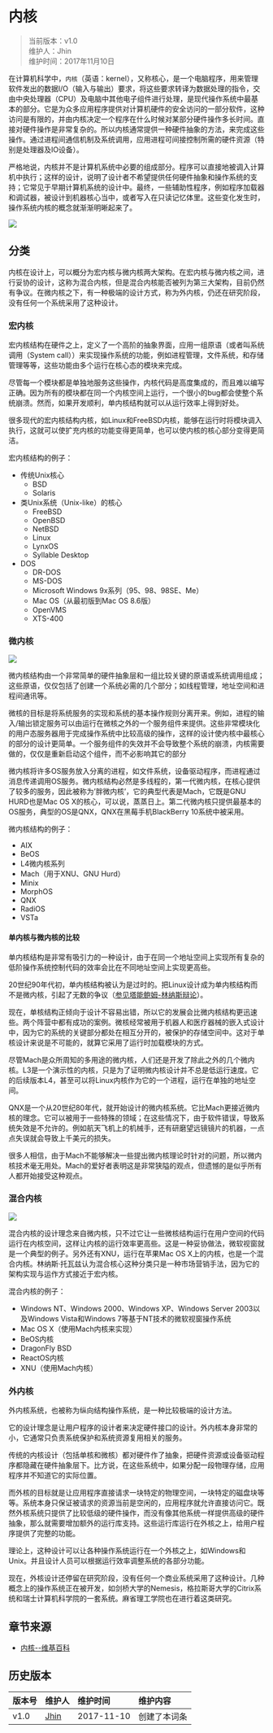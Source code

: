 # 内核
>当前版本：v1.0  
>维护人：Jhin  
>维护时间：2017年11月10日

在计算机科学中，`内核`（英语：kernel），又称核心，是一个电脑程序，用来管理软件发出的数据I/O（输入与输出）要求，将这些要求转译为数据处理的指令，交由中央处理器（CPU）及电脑中其他电子组件进行处理，是现代操作系统中最基本的部分。它是为众多应用程序提供对计算机硬件的安全访问的一部分软件，这种访问是有限的，并由内核决定一个程序在什么时候对某部分硬件操作多长时间。直接对硬件操作是非常复杂的。所以内核通常提供一种硬件抽象的方法，来完成这些操作。通过进程间通信机制及系统调用，应用进程可间接控制所需的硬件资源（特别是处理器及IO设备）。

严格地说，内核并不是计算机系统中必要的组成部分。程序可以直接地被调入计算机中执行；这样的设计，说明了设计者不希望提供任何硬件抽象和操作系统的支持；它常见于早期计算机系统的设计中。最终，一些辅助性程序，例如程序加载器和调试器，被设计到机器核心当中，或者写入在只读记忆体里。这些变化发生时，操作系统内核的概念就渐渐明晰起来了。

![](/wiki/image/kernel_Layout.png)

## 分类
内核在设计上，可以概分为宏内核与微内核两大架构。在宏内核与微内核之间，进行妥协的设计，这称为混合内核，但是混合内核能否被列为第三大架构，目前仍然有争议。在微内核之下，有一种极端的设计方式，称为外内核，仍还在研究阶段，没有任何一个系统采用了这种设计。
### 宏内核

宏内核结构在硬件之上，定义了一个高阶的抽象界面，应用一组原语（或者叫系统调用（System call））来实现操作系统的功能，例如进程管理，文件系统，和存储管理等等，这些功能由多个运行在核心态的模块来完成。

尽管每一个模块都是单独地服务这些操作，内核代码是高度集成的，而且难以编写正确。因为所有的模块都在同一个内核空间上运行，一个很小的bug都会使整个系统崩溃。然而，如果开发顺利，单内核结构就可以从运行效率上得到好处。

很多现代的宏内核结构内核，如Linux和FreeBSD内核，能够在运行时将模块调入执行，这就可以使扩充内核的功能变得更简单，也可以使内核的核心部分变得更简洁。

宏内核结构的例子：
+ 传统Unix核心
    +   BSD
    +  Solaris
+ 类Unix系统（Unix-like）的核心
    + FreeBSD
    + OpenBSD
    + NetBSD
    + Linux
    + LynxOS
    + Syllable Desktop
+ DOS
    + DR-DOS
    + MS-DOS
    + Microsoft Windows 9x系列（95、98、98SE、Me）
    + Mac OS（从最初版到Mac OS 8.6版）
    + OpenVMS
    + XTS-400

### 微内核

![](/wiki/image/Kernel-microkernel-CN.png)

微内核结构由一个非常简单的硬件抽象层和一组比较关键的原语或系统调用组成；这些原语，仅仅包括了创建一个系统必需的几个部分；如线程管理，地址空间和进程间通讯等。

微核的目标是将系统服务的实现和系统的基本操作规则分离开来。例如，进程的输入/输出锁定服务可以由运行在微核之外的一个服务组件来提供。这些非常模块化的用户态服务器用于完成操作系统中比较高级的操作，这样的设计使内核中最核心的部分的设计更简单。一个服务组件的失效并不会导致整个系统的崩溃，内核需要做的，仅仅是重新启动这个组件，而不必影响其它的部分

微内核将许多OS服务放入分离的进程，如文件系统，设备驱动程序，而进程通过消息传递调用OS服务。微内核结构必然是多线程的，第一代微内核，在核心提供了较多的服务，因此被称为’胖微内核’，它的典型代表是Mach，它既是GNU HURD也是Mac OS X的核心，可以说，蒸蒸日上。第二代微内核只提供最基本的OS服务，典型的OS是QNX，QNX在黑莓手机BlackBerry 10系统中被采用。

微内核结构的例子：
+ AIX
+ BeOS
+ L4微内核系列
+ Mach（用于XNU、GNU Hurd）
+ Minix
+ MorphOS
+ QNX
+ RadiOS
+ VSTa

#### 单内核与微内核的比较

单内核结构是非常有吸引力的一种设计，由于在同一个地址空间上实现所有复杂的低阶操作系统控制代码的效率会比在不同地址空间上实现更高些。

20世纪90年代初，单内核结构被认为是过时的。把Linux设计成为单内核结构而不是微内核，引起了无数的争议（[参见塔能鲍姆-林纳斯辩论](http://wiki.link-lin.cn/?file=002-doc/01-%E5%A1%94%E8%83%BD%E9%B2%8D%E5%A7%86-%E6%89%98%E7%93%A6%E5%85%B9%E8%BE%A9%E8%AE%BA)）。

现在，单核结构正倾向于设计不容易出错，所以它的发展会比微内核结构更迅速些。两个阵营中都有成功的案例。微核经常被用于机器人和医疗器械的嵌入式设计中，因为它的系统的关键部分都处在相互分开的，被保护的存储空间中。这对于单核设计来说是不可能的，就算它采用了运行时加载模块的方式。

尽管Mach是众所周知的多用途的微内核，人们还是开发了除此之外的几个微内核。L3是一个演示性的内核，只是为了证明微内核设计并不总是低运行速度。它的后续版本L4，甚至可以将Linux内核作为它的一个进程，运行在单独的地址空间。

QNX是一个从20世纪80年代，就开始设计的微内核系统。它比Mach更接近微内核的理念。它可以被用于一些特殊的领域；在这些情况下，由于软件错误，导致系统失效是不允许的。例如航天飞机上的机械手，还有研磨望远镜镜片的机器，一点点失误就会导致上千美元的损失。

很多人相信，由于Mach不能够解决一些提出微内核理论时针对的问题，所以微内核技术毫无用处。Mach的爱好者表明这是非常狭隘的观点，但遗憾的是似乎所有人都开始接受这种观点。
### 混合内核

![](/wiki/image/Kernel-hybrid-CN.jpg)

混合内核的设计理念来自微内核，只不过它让一些微核结构运行在用户空间的代码运行在内核空间，这样让内核的运行效率更高些。这是一种妥协做法，微软视窗就是一个典型的例子。另外还有XNU，运行在苹果Mac OS X上的内核，也是一个混合内核。林纳斯·托瓦兹认为混合核心这种分类只是一种市场营销手法，因为它的架构实现与运作方式接近于宏内核。

混合内核的例子：
+ Windows NT、Windows 2000、Windows XP、Windows Server 2003以及Windows Vista和Windows 7等基于NT技术的微软视窗操作系统
+ Mac OS X（使用Mach内核来实现）
+ BeOS内核
+ DragonFly BSD
+ ReactOS内核
+ XNU（使用Mach内核）

### 外内核

外内核系统，也被称为纵向结构操作系统，是一种比较极端的设计方法。

它的设计理念是让用户程序的设计者来决定硬件接口的设计。外内核本身非常的小，它通常只负责系统保护和系统资源复用相关的服务。

传统的内核设计（包括单核和微核）都对硬件作了抽象，把硬件资源或设备驱动程序都隐藏在硬件抽象层下。比方说，在这些系统中，如果分配一段物理存储，应用程序并不知道它的实际位置。

而外核的目标就是让应用程序直接请求一块特定的物理空间，一块特定的磁盘块等等。系统本身只保证被请求的资源当前是空闲的，应用程序就允许直接访问它。既然外核系统只提供了比较低级的硬件操作，而没有像其他系统一样提供高级的硬件抽象，那么就需要增加额外的运行库支持。这些运行库运行在外核之上，给用户程序提供了完整的功能。

理论上，这种设计可以让各种操作系统运行在一个外核之上，如Windows和Unix。并且设计人员可以根据运行效率调整系统的各部分功能。

现在，外核设计还停留在研究阶段，没有任何一个商业系统采用了这种设计。几种概念上的操作系统正在被开发，如剑桥大学的Nemesis，格拉斯哥大学的Citrix系统和瑞士计算机科学院的一套系统。麻省理工学院也在进行着这类研究。
## 章节来源
+ [内核--维基百科](https://zh.wikipedia.org/wiki/%E5%86%85%E6%A0%B8)

## 历史版本

| 版本号 | 维护人 |维护时间 |维护内容|
| :- | :- | :-| :- |
| v1.0 | [Jhin](http://blog.link-lin.cn) |2017-11-10|创建了本词条|
